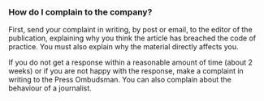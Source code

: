 ###  How do I complain to the company?

First, send your complaint in writing, by post or email, to the editor of the
publication, explaining why you think the article has breached the code of
practice. You must also explain why the material directly affects you.

If you do not get a response within a reasonable amount of time (about 2
weeks) or if you are not happy with the response, make a complaint in writing
to the Press Ombudsman. You can also complain about the behaviour of a
journalist.
